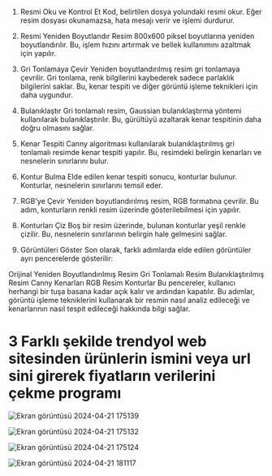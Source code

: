 1. Resmi Oku ve Kontrol Et
Kod, belirtilen dosya yolundaki resmi okur. Eğer resim dosyası okunamazsa, hata mesajı verir ve işlemi durdurur.

2. Resmi Yeniden Boyutlandır
Resim 800x600 piksel boyutlarına yeniden boyutlandırılır. Bu, işlem hızını artırmak ve bellek kullanımını azaltmak için yapılır.

3. Gri Tonlamaya Çevir
Yeniden boyutlandırılmış resim gri tonlamaya çevrilir. Gri tonlama, renk bilgilerini kaybederek sadece parlaklık bilgilerini saklar. Bu, kenar tespiti ve diğer görüntü işleme teknikleri için daha uygundur.

5. Bulanıklaştır
Gri tonlamalı resim, Gaussian bulanıklaştırma yöntemi kullanılarak bulanıklaştırılır. Bu, gürültüyü azaltarak kenar tespitinin daha doğru olmasını sağlar.

6. Kenar Tespiti
Canny algoritması kullanılarak bulanıklaştırılmış gri tonlamalı resimde kenar tespiti yapılır. Bu, resimdeki belirgin kenarları ve nesnelerin sınırlarını bulur.

7. Kontur Bulma
Elde edilen kenar tespiti sonucu, konturlar bulunur. Konturlar, nesnelerin sınırlarını temsil eder.

8. RGB'ye Çevir
Yeniden boyutlandırılmış resim, RGB formatına çevrilir. Bu adım, konturların renkli resim üzerinde gösterilebilmesi için yapılır.

9. Konturları Çiz
Boş bir resim üzerinde, bulunan konturlar yeşil renkle çizilir. Bu, nesnelerin sınırlarının belirgin hale gelmesini sağlar.

10. Görüntüleri Göster
Son olarak, farklı adımlarda elde edilen görüntüler ayrı pencerelerde gösterilir:

Orijinal Yeniden Boyutlandırılmış Resim
Gri Tonlamalı Resim
Bulanıklaştırılmış Resim
Canny Kenarları
RGB Resim
Konturlar
Bu pencereler, kullanıcı herhangi bir tuşa basana kadar açık kalır ve ardından kapatılır. Bu adımlar, görüntü işleme tekniklerini kullanarak bir resmin nasıl analiz edileceği ve kenarlarının nasıl tespit edileceği hakkında bilgi sağlar.








<h1>3 Farklı şekilde trendyol web sitesinden ürünlerin ismini veya url sini girerek fiyatların verilerini çekme programı</h1>

![Ekran görüntüsü 2024-04-21 175139](https://github.com/arazumut/jpg-goruntu-islemeAND-trendyolScience/assets/150933483/c618515b-e15f-4acf-bdf5-9b04fd97cd7e)

![Ekran görüntüsü 2024-04-21 175132](https://github.com/arazumut/jpg-goruntu-islemeAND-trendyolScience/assets/150933483/bf5e2286-e32c-43eb-bfb8-3ec04cee0354)

![Ekran görüntüsü 2024-04-21 175124](https://github.com/arazumut/jpg-goruntu-islemeAND-trendyolScience/assets/150933483/eeebbfcc-e8f5-421c-858a-07330db52777)

![Ekran görüntüsü 2024-04-21 181117](https://github.com/arazumut/jpg-goruntu-islemeAND-trendyolScience/assets/150933483/87eecaf8-9291-4143-9f10-9d656a06e65f)

